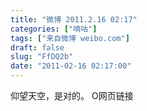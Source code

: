 ```yaml
---
title: "微博 2011.2.16 02:17"
categories: ["嘀咕"]
tags: ["来自微博 weibo.com"]
draft: false
slug: "FfDQ2b"
date: "2011-02-16 02:17:00"
---
```


<p>仰望天空，是对的。 O网页链接 ​​​​</p>

